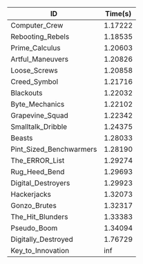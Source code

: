 |ID|Time(s)|
|-|-|
|Computer_Crew|1.17222|
|Rebooting_Rebels|1.18535|
|Prime_Calculus|1.20603|
|Artful_Maneuvers|1.20826|
|Loose_Screws|1.20858|
|Creed_Symbol|1.21716|
|Blackouts|1.22032|
|Byte_Mechanics|1.22102|
|Grapevine_Squad|1.22342|
|Smalltalk_Dribble|1.24375|
|Beasts|1.28033|
|Pint_Sized_Benchwarmers|1.28190|
|The_ERROR_List|1.29274|
|Rug_Heed_Bend|1.29693|
|Digital_Destroyers|1.29923|
|Hackerjacks|1.32073|
|Gonzo_Brutes|1.32317|
|The_Hit_Blunders|1.33383|
|Pseudo_Boom|1.34094|
|Digitally_Destroyed|1.76729|
|Key_to_Innovation|inf|
